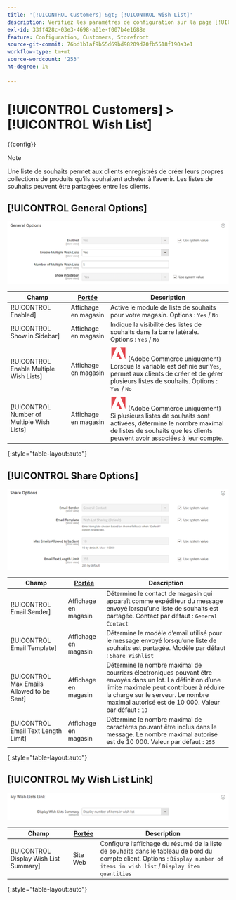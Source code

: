 ```yaml
---
title: '[!UICONTROL Customers] &gt; [!UICONTROL Wish List]'
description: Vérifiez les paramètres de configuration sur la page [!UICONTROL Customers] &gt; [!UICONTROL Wish List] de l’administrateur Commerce.
exl-id: 33ff428c-03e3-4698-a01e-f007b4e1688e
feature: Configuration, Customers, Storefront
source-git-commit: 76bd1b1af9b55d69bd98209d70fb5518f190a3e1
workflow-type: tm+mt
source-wordcount: '253'
ht-degree: 1%

---
```


# [!UICONTROL Customers] > [!UICONTROL Wish List]

{{config}}

>[!NOTE]
>
>Une liste de souhaits permet aux clients enregistrés de créer leurs propres collections de produits qu’ils souhaitent acheter à l’avenir. Les listes de souhaits peuvent être partagées entre les clients.

## [!UICONTROL General Options]

![Options générales](./assets/wishlist-general-options.png)<!-- zoom -->

<!--[General Options](https://docs.magento.com/user-guide/marketing/wishlist-configuration.html) -->

| Champ | [Portée](../../getting-started/websites-stores-views.md#scope-settings) | Description |
|--- |--- |--- |
| [!UICONTROL Enabled] | Affichage en magasin | Active le module de liste de souhaits pour votre magasin. Options : `Yes` / `No` |
| [!UICONTROL Show in Sidebar] | Affichage en magasin | Indique la visibilité des listes de souhaits dans la barre latérale. <br/>Options : `Yes` / `No` |
| [!UICONTROL Enable Multiple Wish Lists] | Affichage en magasin | ![Adobe Commerce](../../assets/adobe-logo.svg) (Adobe Commerce uniquement) Lorsque la variable est définie sur `Yes`, permet aux clients de créer et de gérer plusieurs listes de souhaits. Options : `Yes` / `No` |
| [!UICONTROL Number of Multiple Wish Lists] | Affichage en magasin | ![Adobe Commerce](../../assets/adobe-logo.svg) (Adobe Commerce uniquement) Si plusieurs listes de souhaits sont activées, détermine le nombre maximal de listes de souhaits que les clients peuvent avoir associées à leur compte. |

{:style=&quot;table-layout:auto&quot;}

## [!UICONTROL Share Options]

![Options de partage](./assets/wishlist-share-options.png)<!-- zoom -->

<!-- [Share Options](https://docs.magento.com/user-guide/marketing/wishlist-configuration.html) -->

| Champ | [Portée](../../getting-started/websites-stores-views.md#scope-settings) | Description |
|--- |--- |--- |
| [!UICONTROL Email Sender] | Affichage en magasin | Détermine le contact de magasin qui apparaît comme expéditeur du message envoyé lorsqu’une liste de souhaits est partagée. Contact par défaut : `General Contact` |
| [!UICONTROL Email Template] | Affichage en magasin | Détermine le modèle d’email utilisé pour le message envoyé lorsqu’une liste de souhaits est partagée. Modèle par défaut : `Share Wishlist` |
| [!UICONTROL Max Emails Allowed to be Sent] | Affichage en magasin | Détermine le nombre maximal de courriers électroniques pouvant être envoyés dans un lot. La définition d’une limite maximale peut contribuer à réduire la charge sur le serveur. Le nombre maximal autorisé est de 10 000. Valeur par défaut : `10` |
| [!UICONTROL Email Text Length Limit] | Affichage en magasin | Détermine le nombre maximal de caractères pouvant être inclus dans le message. Le nombre maximal autorisé est de 10 000. Valeur par défaut : `255` |

{:style=&quot;table-layout:auto&quot;}

## [!UICONTROL My Wish List Link]

![Lien vers ma liste de souhaits](./assets/wishlist-my-wishlist-link.png)<!-- zoom -->

<!--[My Wish List Link](https://docs.magento.com/user-guide/marketing/wishlist-configuration.html) -->

| Champ | [Portée](../../getting-started/websites-stores-views.md#scope-settings) | Description |
|--- |--- |--- |
| [!UICONTROL Display Wish List Summary] | Site Web | Configure l’affichage du résumé de la liste de souhaits dans le tableau de bord du compte client. Options : `Display number of items in wish list` / `Display item quantities` |

{:style=&quot;table-layout:auto&quot;}
